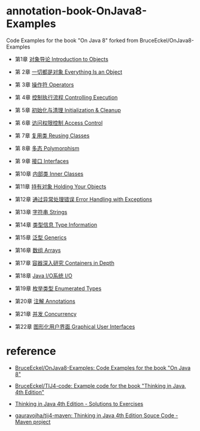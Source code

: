 # annotation-book-OnJava8-Examples
 
Code Examples for the book "On Java 8"   forked from BruceEckel/OnJava8-Examples  
 


 
  -  第1章 [对象导论 Introduction to Objects](note/Introduction_to_Objects.md)  
  
  -  第 2章 [一切都是对象 Everything Is an Object](note/Everything_Is_an_Object.md)  
  
  -  第 3章 [操作符  Operators](note/Operators.md)  
  
  -  第 4章 [控制执行流程  Controlling Execution](note/Controlling_Execution.md)  
  
  -  第 5章 [初始化与清理  Initialization & Cleanup](note/Initialization_&_Cleanup.md)  
  
  -  第 6章 [访问权限控制  Access Control](note/Access_Control.md)  
  
  -  第 7章 [复用类  Reusing Classes](note/Reusing_Classes.md)  
  
  -  第 8章 [多态  Polymorphism](note/Polymorphism.md)
  
  -  第 9章 [接口  Interfaces](note/Interfaces.md)  
  
  -  第10章 [内部类  Inner Classes](note/Inner_Classes.md)  
  
  -  第11章 [持有对象  Holding Your Objects](note/Holding_Your_Objects.md)  
  
  -  第12章 [通过异常处理错误  Error Handling with Exceptions](note/Error_Handling_with_Exceptions.md)  
  
  -  第13章 [字符串  Strings](note/Strings.md)  
  
  -  第14章 [类型信息  Type Information](note/Type_Information.md)  
  
  -  第15章 [泛型  Generics](note/Generics.md)  
  
  -  第16章 [数组  Arrays](note/Arrays.md)  
  
  -  第17章 [容器深入研究  Containers in Depth](note/Containers_in_Depth.md)  
  
  -  第18章 [Java I/O系统  I/O](note/I&O.md)  
  
  -  第19章 [枚举类型  Enumerated Types](note/Enumerated_Types.md)  
  
  -  第20章 [注解  Annotations](note/Annotations.md)  
  
  -  第21章 [并发  Concurrency](note/Concurrency.md)  
  
  -  第22章 [图形化用户界面  Graphical User Interfaces](note/Graphical_User_Interfaces.md)  
  

# reference  

- [BruceEckel/OnJava8-Examples: Code Examples for the book "On Java 8"](https://github.com/BruceEckel/OnJava8-Examples)
- [BruceEckel/TIJ4-code: Example code for the book "Thinking in Java, 4th Edition"](https://github.com/BruceEckel/TIJ4-code)
  
- [Thinking in Java 4th Edition - Solutions to Exercises](http://greggordon.org/java/tij4/solutions.htm)
- [gauravojha/tij4-maven: Thinking in Java 4th Edition Souce Code - Maven project](https://github.com/gauravojha/tij4-maven)
 

